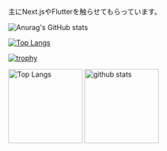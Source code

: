 
主にNext.jsやFlutterを触らせてもらっています。

![Anurag's GitHub stats](https://github-readme-stats.vercel.app/api?username=Mu-munn&show_icons=true)

[![Top Langs](https://github-readme-stats.vercel.app/api/top-langs/?username=Mu-munn&layout=compact)](https://github.com/anuraghazra/github-readme-stats)

[![trophy](https://github-profile-trophy.vercel.app/?username=Mu-munn)](https://github.com/ryo-ma/github-profile-trophy)

<p align="left"> 
  <img alt="Top Langs" height="150px" src="https://github-readme-stats.vercel.app/api/top-langs/?username=Mu-munn&layout=compact&show_icons=true&theme=onedark" />
  <img alt="github stats" height="150px" src="https://github-readme-stats.vercel.app/api?username=Mu-munn&theme=onedark&show_icons=ture" />
</p>
